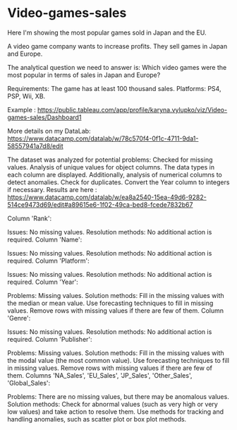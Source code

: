 # Video-games-sales
Here I'm showing the most popular games sold in Japan and the EU.

A video game company wants to increase profits. They sell games in Japan and Europe.

The analytical question we need to answer is: Which video games were the most popular in terms of sales in Japan and Europe?

Requirements: The game has at least 100 thousand sales. Platforms: PS4, PSP, Wii, XB.

Example : https://public.tableau.com/app/profile/karyna.vylupko/viz/Video-games-sales/Dashboard1 

More details on my DataLab: https://www.datacamp.com/datalab/w/78c570f4-0f1c-4711-9da1-58557941a7d8/edit 

The dataset was analyzed for potential problems:
Checked for missing values.
Analysis of unique values ​​for object columns.
The data types in each column are displayed.
Additionally, analysis of numerical columns to detect anomalies.
Check for duplicates.
Convert the Year column to integers if necessary.
Results are here : https://www.datacamp.com/datalab/w/ea8a2540-15ea-49d6-9282-514ce9473d69/edit#a89615e6-1f02-49ca-bed8-fcede7832b67 

Column 'Rank':

Issues: No missing values.
Resolution methods: No additional action is required.
Column 'Name':

Issues: No missing values.
Resolution methods: No additional action is required.
Column 'Platform':

Issues: No missing values.
Resolution methods: No additional action is required.
Column 'Year':

Problems: Missing values.
Solution methods:
Fill in the missing values ​​with the median or mean value.
Use forecasting techniques to fill in missing values.
Remove rows with missing values ​​if there are few of them.
Column 'Genre':

Issues: No missing values.
Resolution methods: No additional action is required.
Column 'Publisher':

Problems: Missing values.
Solution methods:
Fill in the missing values ​​with the modal value (the most common value).
Use forecasting techniques to fill in missing values.
Remove rows with missing values ​​if there are few of them.
Columns 'NA_Sales', 'EU_Sales', 'JP_Sales', 'Other_Sales', 'Global_Sales':

Problems: There are no missing values, but there may be anomalous values.
Solution methods:
Check for abnormal values ​​(such as very high or very low values) and take action to resolve them.
Use methods for tracking and handling anomalies, such as scatter plot or box plot methods.
